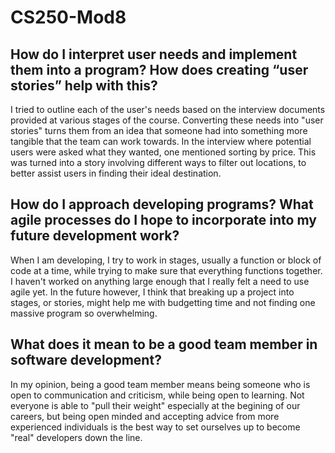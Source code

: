 # CS250-Mod8
## How do I interpret user needs and implement them into a program? How does creating “user stories” help with this?
I tried to outline each of the user's needs based on the interview documents provided at various stages of the course. Converting these needs into "user stories" turns them from an idea that someone had into something more tangible that the team can work towards. In the interview where potential users were asked what they wanted, one mentioned sorting by price. This was turned into a story involving different ways to filter out locations, to better assist users in finding their ideal destination. 
## How do I approach developing programs? What agile processes do I hope to incorporate into my future development work?
When I am developing, I try to work in stages, usually a function or block of code at a time, while trying to make sure that everything functions together. I haven't worked on anything large enough that I really felt a need to use agile yet. In the future however, I think that breaking up a project into stages, or stories, might help me with budgetting time and not finding one massive program so overwhelming.
## What does it mean to be a good team member in software development?
In my opinion, being a good team member means being someone who is open to communication and criticism, while being open to learning. Not everyone is able to "pull their weight" especially at the begining of our careers, but being open minded and accepting advice from more experienced individuals is the best way to set ourselves up to become "real" developers down the line.
